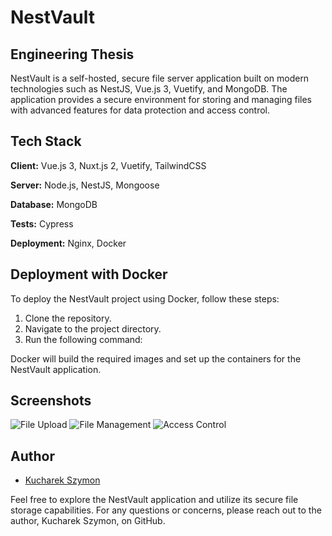 # NestVault

## Engineering Thesis

NestVault is a self-hosted, secure file server application built on modern technologies such as NestJS, Vue.js 3, Vuetify, and MongoDB. The application provides a secure environment for storing and managing files with advanced features for data protection and access control.

## Tech Stack

**Client:** Vue.js 3, Nuxt.js 2, Vuetify, TailwindCSS

**Server:** Node.js, NestJS, Mongoose

**Database:** MongoDB

**Tests:** Cypress

**Deployment:** Nginx, Docker

## Deployment with Docker

To deploy the NestVault project using Docker, follow these steps:

1. Clone the repository.
2. Navigate to the project directory.
3. Run the following command:

Docker will build the required images and set up the containers for the NestVault application.

## Screenshots

![File Upload](https://i.imgur.com/XnWm7qN.png)
![File Management](https://i.imgur.com/g2H3g4r.png)
![Access Control](https://i.imgur.com/6vM9GB1.png)

## Author

- [Kucharek Szymon](https://www.github.com/KucharekSzymon)

Feel free to explore the NestVault application and utilize its secure file storage capabilities. For any questions or concerns, please reach out to the author, Kucharek Szymon, on GitHub.
